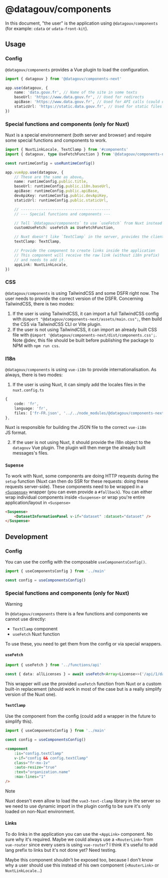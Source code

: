 # @datagouv/components

In this document, "the user" is the application using `@datagouv/components` (for example: `cdata` or `udata-front-kit`).

## Usage

### Config

`@datagouv/components` provides a Vue plugin to load the configuration.

```ts
import { datagouv } from '@datagouv/components-next'

app.use(datagouv, {
    name: 'data.gouv.fr', // Name of the site in some texts
    baseUrl: 'https://www.data.gouv.fr', // Used for redirects
    apiBase: 'https://www.data.gouv.fr', // Used for API calls (could default to `baseUrl`?)
    staticUrl: 'https://static.data.gouv.fr', // Used for static files
})
```

### Special functions and components (only for Nuxt)

Nuxt is a special environnement (both server and browser) and require some special functions and components to work.

```ts
import { NuxtLinkLocale, TextClamp } from '#components'
import { datagouv, type UseFetchFunction } from '@datagouv/components-next'

const runtimeConfig = useRuntimeConfig()

app.vueApp.use(datagouv, {
    // These are the same as above…
    name: runtimeConfig.public.title,
    baseUrl: runtimeConfig.public.i18n.baseUrl,
    apiBase: runtimeConfig.public.apiBase,
    devApiKey: runtimeConfig.public.devApiKey,
    staticUrl: runtimeConfig.public.staticUrl,

    // ----------------------------------------
    // --- Special functions and components ---

    // Tell `@datagouv/components` to use `useFetch` from Nuxt instead of custom built-in.
    customUseFetch: useFetch as UseFetchFunction, 

    // Nuxt doesn't like `TextClamp` in the server, provides the client only `TextClamp`
    textClamp: TextClamp,

    // Provide the component to create links inside the application
    // This component will receive the raw link (without i18n prefix)
    // and needs to add it.
    appLink: NuxtLinkLocale,
})
```

### CSS

`@datagouv/components` is using TailwindCSS and some DSFR right now. The user needs to provide the correct version of the DSFR. Concerning TailwindCSS, there is two modes:

1. If the user is using TailwindCSS, it can import a full TailwindCSS config with `@import "@datagouv/components-next/assets/main.css";`, then build the CSS via TailwindCSS CLI or Vite plugin.
2. If the user is not using TailwindCSS, it can import an already built CSS file with `@import '@datagouv/components-next/dist/components.css';`. Note @dev, this file should be built before publishing the package to NPM with `npm run css`.

### I18n

`@datagouv/components` is using `vue-i18n` to provide internationalisation. As always, there is two modes:

1. If the user is using Nuxt, it can simply add the locales files in the `nuxt.config.ts`

```ts
{
    code: 'fr',
    language: 'fr',
    files: ['fr-FR.json', '../../node_modules/@datagouv/components-next/src/locales/fr.json'],
},
```

Nuxt is responsible for building the JSON file to the correct `vue-i18n` JS format.

2. If the user is not using Nuxt, it should provide the i18n object to the `datagouv` Vue plugin. The plugin will then merge the already built messages's files.

### `Supense`

To work with Nuxt, some components are doing HTTP requests during the `setup` function (Nuxt can then do SSR for these requests: doing these requests server-side). These components need to be wrapped in a [`<Suspense>`](https://vuejs.org/guide/built-ins/suspense) wrapper (you can even provide a `#fallback`). You can either wrap individual components inside `<Suspense>` or wrap you're entire application/layout in `<Suspense>`

```html
<Suspense>
    <DatasetInformationPanel v-if="dataset" :dataset="dataset" />
</Suspense>
```

## Development

### Config

You can use the config with the composable `useComponentsConfig()`.

```ts
import { useComponentsConfig } from '../main'

const config = useComponentsConfig()
```

### Special functions and components (only for Nuxt)

> [!WARNING]  
> In `@datagouv/components` there is a few functions and components we cannot use directly:
> - `TextClamp` component
> - `useFetch` Nuxt function 

To use these, you need to get them from the config or via special wrappers.

#### `useFetch`

```ts
import { useFetch } from '../functions/api'

const { data: allLicenses } = await useFetch<Array<License>>('/api/1/datasets/licenses/')
```

This wrapper will use the provided `useFetch` function from Nuxt or a custom built-in replacement (should work in most of the case but is a really simplify version of the Nuxt one).

#### `TextClamp`

Use the component from the config (could add a wrapper in the future to simplify this).

```ts
import { useComponentsConfig } from '../main'

const config = useComponentsConfig()
```

```html
<component
    :is="config.textClamp"
    v-if="config && config.textClamp"
    class="fr-mx-1v"
    :auto-resize="true"
    :text="organization.name"
    :max-lines="1"
/>
```

> [!NOTE]  
> Nuxt doesn't even allow to load the `vue3-text-clamp` library in the server so we need to use dynamic import in the plugin config to be sure it's only loaded on non-Nuxt environment.

#### Links

To do links in the application you can use the `<AppLink>` component. No sure why it's required. Maybe we could always use a `<RouterLink>` from `vue-router` since every users is using `vue-router`? I think it's useful to add lang prefix to links but it's not done yet? Need testing.

Maybe this component shouldn't be exposed too, because I don't know why a user should use this instead of his own component (`<RouterLink>` or `NuxtLinkLocale`…)
